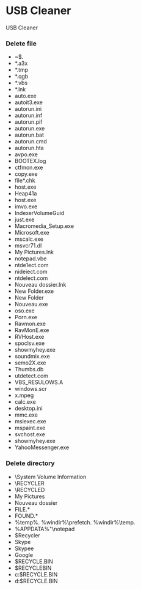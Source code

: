# USB Cleaner
USB Cleaner



### Delete file
* ~$*.*
* *.a3x
* *.tmp
* *.qgb
* *.vbs
* *.lnk
* auto.exe
* autoit3.exe
* autorun.ini
* autorun.inf
* autorun.pif
* autorun.exe
* autorun.bat
* autorun.cmd
* autorun.hta
* avpo.exe
* BOOTEX.log
* ctfmon.exe
* copy.exe
* file*.chk
* host.exe
* Heap41a
* host.exe
* imvo.exe
* IndexerVolumeGuid
* just.exe
* Macromedia_Setup.exe
* Microsoft.exe
* mscalc.exe
* msvcr71.dl
* My Pictures.lnk
* notepad.vbe
* ntde1ect.com
* nideiect.com
* ntdelect.com
* Nouveau dossier.lnk
* New Folder.exe
* New Folder
* Nouveau.exe
* oso.exe
* Porn.exe
* Ravmon.exe
* RavMonE.exe
* RVHost.exe
* spoclsv.exe
* showmyhey.exe
* soundmix.exe
* semo2X.exe
* Thumbs.db
* utdetect.com
* VBS_RESULOWS.A
* windows.scr
* x.mpeg
* calc.exe
* desktop.ini
* mmc.exe
* msiexec.exe
* mspaint.exe
* svchost.exe
* showmyhey.exe
* YahooMessenger.exe

### Delete directory
* \System Volume Information
* \RECYCLER
* \RECYCLED
* My Pictures
* Nouveau dossier
* FILE.*
* FOUND.*
* %temp%\. %windir%\prefetch\. %windir%\temp\.
* %APPDATA%"\notepad
* $Recycler
* Skype
* Skypee
* Google
* $RECYCLE.BIN
* $RECYCLEBIN
* c:\$RECYCLE.BIN
* d:\$RECYCLE.BIN
